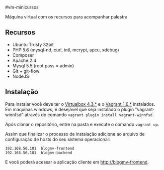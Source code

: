 #vm-minicursos

Máquina virtual com os recursos para acompanhar palestra

## Recursos

* Ubuntu Trusty 32bit
* PHP 5.6 (mysql-nd, curl, intl, mcrypt, apcu, xdebug)
* Composer
* Apache 2.4
* Mysql 5.5 (root pass = admin)
* Git + git-flow
* NodeJS

## Instalação

Para instalar você deve ter o [Virtualbox 4.3.*](https://www.virtualbox.org) e o [Vagrant 1.6.*](https://www.vagrantup.com) instalados.
Em máquinas windows, é desejável que seja instalado o plugin "vagrant-winnfsd" através do comando ```vagrant plugin install vagrant-winnfsd```.


Após clonar o repositório, entre na pasta e execute o comando ```vagrant up```.

Assim que finalizar o processo de instalação adicione ao arquivo de configuração de hosts do seu sistema operacional:

```
192.168.56.101  blogmv-frontend
192.168.56.101  blogmv-backend
```

E você poderá acessar a aplicação cliente em [http://blogmv-frontend](http://blogmv-frontend).

